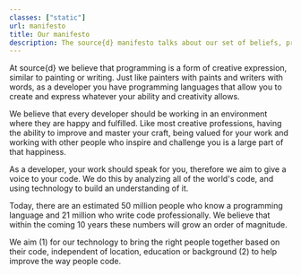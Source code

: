 ```yaml
---
classes: ["static"]
url: manifesto
title: Our manifesto
description: The source{d} manifesto talks about our set of beliefs, principles and intentions as we move forward.
---
```


At source{d} we believe that programming is a form of creative expression, similar to painting or writing. Just like painters with paints and writers with words, as a developer you have programming languages that allow you to create and express whatever your ability and creativity allows.

We believe that every developer should be working in an environment where they are happy and fulfilled. Like most creative professions, having the ability to improve and master your craft, being valued for your work and working with other people who inspire and challenge you is a large part of that happiness.

As a developer, your work should speak for you, therefore we aim to give a voice to your code. We do this by analyzing all of the world's code, and using technology to build an understanding of it.

Today, there are an estimated 50 million people who know a programming language and 21 million who write code professionally. We believe that within the coming 10 years these numbers will grow an order of magnitude. 

We aim (1) for our technology to bring the right people together based on their code, independent of location, education or background (2) to help improve the way people code. 